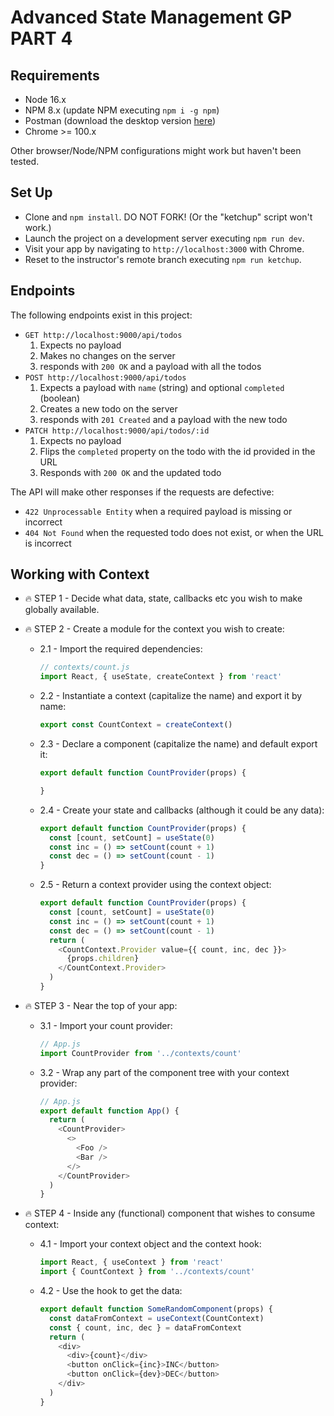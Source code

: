 # Advanced State Management GP PART 4

## Requirements

- Node 16.x
- NPM 8.x (update NPM executing `npm i -g npm`)
- Postman (download the desktop version [here](https://www.postman.com/downloads/))
- Chrome >= 100.x

Other browser/Node/NPM configurations might work but haven't been tested.

## Set Up

- Clone and `npm install`. DO NOT FORK! (Or the "ketchup" script won't work.)
- Launch the project on a development server executing `npm run dev`.
- Visit your app by navigating to `http://localhost:3000` with Chrome.
- Reset to the instructor's remote branch executing `npm run ketchup`.

## Endpoints

The following endpoints exist in this project:

- `GET http://localhost:9000/api/todos`
  1. Expects no payload
  2. Makes no changes on the server
  3. responds with `200 OK` and a payload with all the todos
- `POST http://localhost:9000/api/todos`
  1. Expects a payload with `name` (string) and optional `completed` (boolean)
  2. Creates a new todo on the server
  3. responds with `201 Created` and a payload with the new todo
- `PATCH http://localhost:9000/api/todos/:id`
  1. Expects no payload
  2. Flips the `completed` property on the todo with the id provided in the URL
  3. Responds with `200 OK` and the updated todo

The API will make other responses if the requests are defective:

- `422 Unprocessable Entity` when a required payload is missing or incorrect
- `404 Not Found` when the requested todo does not exist, or when the URL is incorrect

## Working with Context

- 🔥 STEP 1 - Decide what data, state, callbacks etc you wish to make globally available.
- 🔥 STEP 2 - Create a module for the context you wish to create:
  - 2.1 - Import the required dependencies:

    ```js
    // contexts/count.js
    import React, { useState, createContext } from 'react'
    ```

  - 2.2 - Instantiate a context (capitalize the name) and export it by name:

    ```js
    export const CountContext = createContext()
    ```

  - 2.3 - Declare a component (capitalize the name) and default export it:

    ```js
    export default function CountProvider(props) {

    }
    ```

  - 2.4 - Create your state and callbacks (although it could be any data):

    ```js
    export default function CountProvider(props) {
      const [count, setCount] = useState(0)
      const inc = () => setCount(count + 1)
      const dec = () => setCount(count - 1)
    }
    ```

  - 2.5 - Return a context provider using the context object:

    ```js
    export default function CountProvider(props) {
      const [count, setCount] = useState(0)
      const inc = () => setCount(count + 1)
      const dec = () => setCount(count - 1)
      return (
        <CountContext.Provider value={{ count, inc, dec }}>
          {props.children}
        </CountContext.Provider>
      )
    }
    ```

- 🔥 STEP 3 - Near the top of your app:
  - 3.1 - Import your count provider:

    ```js
    // App.js
    import CountProvider from '../contexts/count'
    ```

  - 3.2 - Wrap any part of the component tree with your context provider:

    ```js
    // App.js
    export default function App() {
      return (
        <CountProvider>
          <>
            <Foo />
            <Bar />
          </>
        </CountProvider>
      )
    }
    ```

- 🔥 STEP 4 - Inside any (functional) component that wishes to consume context:
  - 4.1 - Import your context object and the context hook:

    ```js
    import React, { useContext } from 'react'
    import { CountContext } from '../contexts/count'
    ```

  - 4.2 - Use the hook to get the data:

    ```js
    export default function SomeRandomComponent(props) {
      const dataFromContext = useContext(CountContext)
      const { count, inc, dec } = dataFromContext
      return (
        <div>
          <div>{count}</div>
          <button onClick={inc}>INC</button>
          <button onClick={dev}>DEC</button>
        </div>
      )
    }
    ```
